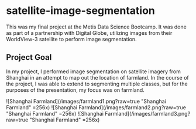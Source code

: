 # satellite-image-segmentation
This was my final project at the Metis Data Science Bootcamp. It was done as part of a partnership with Digital Globe, utilizing images from their WorldView-3 satellite to perform image segmentation.

## Project Goal

In my project, I performed image segmentation on satellite imagery from Shanghai in an attempt to map out the location of farmland. In the course of the project, I was able to extend to segmenting multiple classes, but for the purposes of the presentation, my focus was on farmland.

![Shanghai Farmland](/images/farmland1.png?raw=true "Shanghai Farmland" =256x)
![Shanghai Farmland](/images/farmland2.png?raw=true "Shanghai Farmland" =256x)
![Shanghai Farmland](/images/farmland3.png?raw=true "Shanghai Farmland" =256x)


